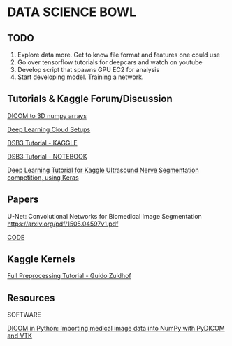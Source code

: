 # DATA SCIENCE BOWL

## TODO

1. Explore data more. Get to know file format and features one could use
2. Go over tensorflow tutorials for deepcars and watch on youtube
3. Develop script that spawns GPU EC2 for analysis
4. Start developing model. Training a network.

Tutorials & Kaggle Forum/Discussion
-----------------------------------

[DICOM to 3D numpy arrays](
https://www.kaggle.com/rmchamberlain/data-science-bowl-2017/dicom-to-3d-numpy-arrays/discussion)

[Deep Learning Cloud Setups](
https://www.kaggle.com/c/data-science-bowl-2017/forums/t/27762/deep-learning-cloud-setups)

[DSB3 Tutorial - KAGGLE](
https://www.kaggle.com/c/data-science-bowl-2017/details/tutorial)

[DSB3 Tutorial - NOTEBOOK](
https://github.com/booz-allen-hamilton/DSB3Tutorial/blob/master/Tutorial.ipynb)

[Deep Learning Tutorial for Kaggle Ultrasound Nerve Segmentation competition,
using Keras](
https://github.com/jocicmarko/ultrasound-nerve-segmentation)


Papers
------

U-Net: Convolutional Networks for Biomedical
Image Segmentation
https://arxiv.org/pdf/1505.04597v1.pdf

[CODE](http://lmb.informatik.uni-freiburg.de/people/ronneber/u-net/)


Kaggle Kernels
--------------

[Full Preprocessing Tutorial - Guido Zuidhof](
https://www.kaggle.com/gzuidhof/data-science-bowl-2017/full-preprocessing-tutorial/discussion)


Resources
---------

SOFTWARE

[DICOM in Python: Importing medical image data into NumPy with PyDICOM and VTK](
https://pyscience.wordpress.com/2014/09/08/dicom-in-python-importing-medical-image-data-into-numpy-with-pydicom-and-vtk/)

